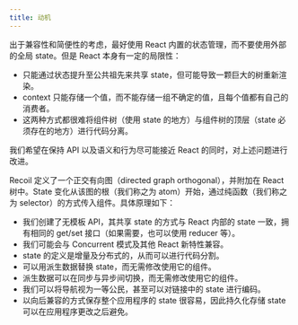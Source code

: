 ```yaml
---
title: 动机
---
```


出于兼容性和简便性的考虑，最好使用 React 内置的状态管理，而不要使用外部的全局 state。但是 React 本身有一定的局限性：

- 只能通过状态提升至公共祖先来共享 state，但可能导致一颗巨大的树重新渲染。
- context 只能存储一个值，而不能存储一组不确定的值，且每个值都有自己的消费者。
- 这两种方式都很难将组件树（使用 state 的地方）与组件树的顶层（state 必须存在的地方）进行代码分离。

我们希望在保持 API 以及语义和行为尽可能接近 React 的同时，对上述问题进行改进。

Recoil 定义了一个正交有向图（directed graph orthogonal），并附加在 React 树中。State 变化从该图的根（我们称之为 atom）开始，通过纯函数（我们称之为 selector）的方式传入组件。具体原理如下：

- 我们创建了无模板 API，其共享 state 的方式与 React 内部的 state 一致，拥有相同的 get/set 接口（如果需要，也可以使用 reducer 等）。
- 我们可能会与 Concurrent 模式及其他 React 新特性兼容。
- state 的定义是增量及分布式的，从而可以进行代码分割。
- 可以用派生数据替换 state，而无需修改使用它的组件。
- 派生数据可以在同步与异步间切换，而无需修改使用它的组件。
- 我们可以将导航视为一等公民，甚至可以对链接中的 state 进行编码。
- 以向后兼容的方式保存整个应用程序的 state 很容易，因此持久化存储 state 可以在应用程序更改之后避免。
